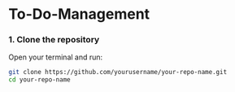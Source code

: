 # To-Do-Management

### 1. Clone the repository

Open your terminal and run:

```bash
git clone https://github.com/yourusername/your-repo-name.git
cd your-repo-name

